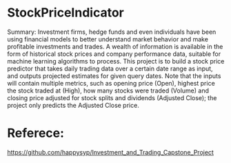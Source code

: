 # StockPriceIndicator

Summary: Investment firms, hedge funds and even individuals have been using financial models to better understand market 
behavior and make profitable investments and trades. A wealth of information is available in the form of historical stock prices
and company performance data, suitable for machine learning algorithms to process. This project is to build a stock price predictor that 
takes daily trading data over a certain date range as input, and outputs projected estimates for given query dates. 
Note that the inputs will contain multiple metrics, such as opening price (Open), highest price the stock traded at (High), how 
many stocks were traded (Volume) and closing price adjusted for stock splits and dividends (Adjusted Close); 
the project only predicts the Adjusted Close price.


# Referece:
https://github.com/happysyp/Investment_and_Trading_Capstone_Project

